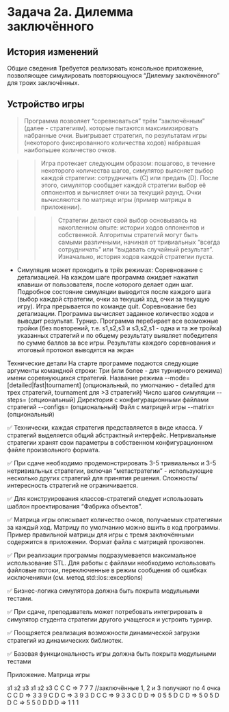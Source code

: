 # Задача 2a. Дилемма заключённого
## История изменений
Общие сведения
Требуется реализовать консольное приложение, позволяющее симулировать повторяющуюся “Дилемму заключённого” для троих заключённых.

## Устройство игры
> Программа позволяет “соревноваться”  трём “заключённым” (далее - стратегиям). которые пытаются максимизировать набранные очки. Выигрывает стратегия, по результатам игры (некоторого фиксированного количества ходов) набравшая наибольшее количество очков.

>> Игра протекает следующим образом: пошагово, в течение некоторого количества шагов, симулятор выясняет выбор каждой стратегии: сотрудничать (C) или предать (D). После этого, симулятор сообщает каждой стратегии выбор её оппонентов и вычисляет очки за текущий раунд. Очки вычисляются по матрице игры (пример матрицы в приложении).


>>> Стратегии делают свой выбор основываясь на накопленном опыте: истории ходов оппонентов и собственной. Алгоритмы стратегий могут быть самыми различными, начиная от тривиальных “всегда сотрудничать” или “выдавать случайный результат”. Изначально, история ходов каждой стратегии пуста.


* Симуляция может проходить в трёх режимах:
Соревнование с детализацией. На каждом шаге программа ожидает нажатия клавиши от пользователя, после которого делает один шаг. Подробное состояние симуляции выводится после каждого шага (выбор каждой стратегии, очки за текущий ход, очки за текущую игру).
Игра прерывается по команде quit.
Соревнование без детализации. Программа вычисляет заданное количество ходов и выводит результат.
Турнир. Программа перебирает все возможные тройки (без повторений, т.е. s1,s2,s3 и s3,s2,s1 - одна и та же тройка) указанных стратегий и по общему результату выявляет победителя по сумме баллов за все игры. Результаты каждого соревнования и итоговый протокол выводятся на экран 


Технические детали
На старте программе подаются следующие аргументы командной строки:
Три (или более - для турнирного режима) имени соревнующихся стратегий.
Название режима --mode=[detailed|fast|tournament] (опциональный, по умолчанию - detailed для трех стратегий, tournament для >3 стратегий)
Число шагов симуляции --steps=<n> (опциональный)
Директория с конфигурационными файлами стратегий --configs=<dirname> (опциональный)
Файл с матрицей игры --matrix=<filename>(опциональный)

✅ Технически, каждая стратегия представляется в виде класса. У стратегий выделяется общий абстрактный интерфейс. Нетривиальные стратегии хранят свои параметры в собственном конфигурационном файле произвольного формата. 

✅ При сдаче необходимо продемонстрировать 3-5 тривиальных и 3-5 нетривиальных стратегии, включая “метастратегии” - использующие несколько других стратегий для принятия решения. Сложность/интересность стратегий не ограничивается.

✅ Для конструирования классов-стратегий следует использовать шаблон проектирования “Фабрика объектов”.

✅ Матрица игры описывает количество очков, получаемых стратегиями за каждый ход. Матрицу по умолчанию можно вшить в код программы. Пример правильной матрицы для игры с тремя заключёнными содержится в приложении. Формат файла с матрицей произволен.

✅ При реализации программы подразумевается максимальное использование STL. Для работы с файлами необходимо использовать файловые потоки, переключенные в режим сообщения об ошибках исключениями (см. метод std::ios::exceptions)

✅ Бизнес-логика симулятора должна быть покрыта модульными тестами.

✅ При сдаче, преподаватель может потребовать интегрировать в симулятор студента стратегии другого учащегося и устроить турнир. 

✅ Поощряется реализация возможности динамической загрузки стратегий из динамических библиотек.

✅ Базовая функциональность игры должна быть покрыта модульными тестами

Приложение. 
Матрица игры
 
 
  з1 з2 з3     з1 з2 з3
  С  С  С  =>  7  7  7  //заключённые 1, 2 и 3 получают по 4 очка  
  C  C  D  =>  3  3  9
  C  D  C  =>  3  9  3
  D  C  C  =>  9  3  3
  C  D  D  =>  0  5  5
  D  C  D  =>  5  0  5
  D  D  C  =>  5  5  0
  D  D  D  =>  1  1  1  


